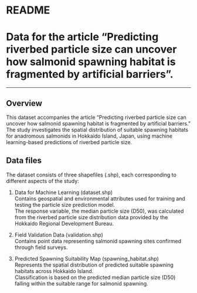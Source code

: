 # README


# Data for the article “Predicting riverbed particle size can uncover how salmonid spawning habitat is fragmented by artificial barriers”.
---


## Overview

This dataset accompanies the article “Predicting riverbed particle size can uncover how salmonid spawning habitat is fragmented by artificial barriers.” The study investigates the spatial distribution of suitable spawning habitats for anadromous salmonids in Hokkaido Island, Japan, using machine learning-based predictions of riverbed particle size. 


## Data files

The dataset consists of three shapefiles (.shp), each corresponding to different aspects of the study:

1. Data for Machine Learning (dataset.shp)<br>
 Contains geospatial and environmental attributes used for training and testing the particle size prediction model.<br>
 The response variable, the median particle size (D50), was calculated from the riverbed particle size distribution data provided by the Hokkaido Regional Development Bureau.<br>

2. Field Validation Data (validation.shp)<br>
 Contains point data representing salmonid spawning sites confirmed through field surveys.<br>

3. Predicted Spawning Suitability Map (spawning_habitat.shp)<br>
 Represents the spatial distribution of predicted suitable spawning habitats across Hokkaido Island.<br>
 Classification is based on the predicted median particle size (D50) falling within the suitable range for salmonid spawning.<br>

